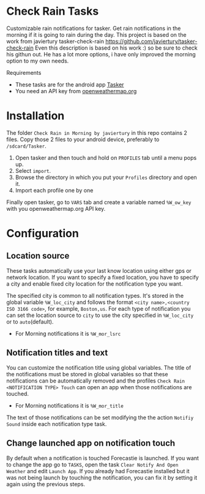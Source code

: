 # Check Rain Tasks
Customizable rain notifications for tasker. Get rain notifications in the morning if it is going to rain during the day. 
This project is based on the work from javiertury tasker-check-rain https://github.com/javiertury/tasker-check-rain
Even this description is based on his work :) so be sure to check his githun out. He has a lot more options, i have only improved the morning option to my own needs.

Requirements
  * These tasks are for the android app [Tasker](http://tasker.dinglisch.net/)
  * You need an API key from [openweathermap.org](http://openweathermap.org/appid)


# Installation
The folder `Check Rain in Morning by javiertury` in this repo contains 2 files. Copy those 2 files to your android device, preferably to `/sdcard/Tasker`.
  1. Open tasker and then touch and hold on `PROFILES` tab until a menu pops up.
  2. Select `import`.
  3. Browse the directory in which you put your `Profiles` directory and open it.
  4. Import each profile one by one

Finally open tasker, go to `VARS` tab and create a variable named `%W_ow_key` with you openweathermap.org API key. 

# Configuration

## Location source

These tasks automatically use your last know location using either gps or network location. If you want to specify a fixed location, you have to specify a city and enable fixed city location for the notification type you want.

The specified city is common to all notification types. It's stored in the global variable `%W_loc_city` and follows the format `<city name>,<country ISO 3166 code>`, for example, `Boston,us`. For each type of notification you can set the location source to `city` to use the city specified in `%W_loc_city` or to `auto`(default).
  * For Morning notifications it is `%W_mor_lsrc`
  
## Notification titles and text

You can customize the notification title using global variables. The title of the notifications must be stored in global variables so that these notifications can be automatically removed and the profiles `Check Rain <NOTIFICATION TYPE> Touch` can open an app when those notifications are touched.
  * For Morning notifications it is `%W_mor_title`
  
The text of those notifications can be set modifying the the action `Notifiy Sound` inside each notification type task.

## Change launched app on notification touch

By default when a notification is touched Forecastie is launched. If you want to change the app go to `TASKS`, open the task `Clear Notify And Open Weather` and edit `Launch App`. If you already had Forecastie installed but it was not being launch by touching the notification, you can fix it by setting it again using the previous steps.

